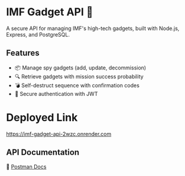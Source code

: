 # IMF Gadget API 🚀  
A secure API for managing IMF's high-tech gadgets, built with Node.js, Express, and PostgreSQL.

## Features  
- 📦 Manage spy gadgets (add, update, decommission)  
- 🔍 Retrieve gadgets with mission success probability  
- 💣 Self-destruct sequence with confirmation codes  
- 🔐 Secure authentication with JWT  

# Deployed Link
https://imf-gadget-api-2wzc.onrender.com

## API Documentation  
📄 [Postman Docs](https://documenter.getpostman.com/view/27663098/2sAYdoEnAj#37fa2cd0-a905-4744-971f-e67a95989da8)
